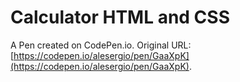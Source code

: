 # Calculator HTML and CSS

A Pen created on CodePen.io. Original URL: [https://codepen.io/alesergio/pen/GaaXpK](https://codepen.io/alesergio/pen/GaaXpK).


